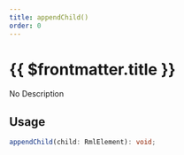 ```yaml
---
title: appendChild()
order: 0
---
```


# {{ $frontmatter.title }}

No Description

## Usage

```ts
appendChild(child: RmlElement): void;
```

